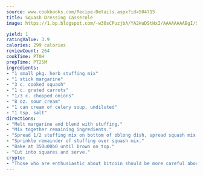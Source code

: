 ```yaml
---
source: www.cookbooks.com/Recipe-Details.aspx?id=504715
title: Squash Dressing Casserole
image: https://1.bp.blogspot.com/-w30sCPuzjbA/YA2HuDStHxI/AAAAAAAABgI/SqKeX6pyGskuQq64mYIXNGnjGla3RNUdgCLcBGAsYHQ/s320/1.png

yield: 1
ratingValue: 3.9
calories: 299 calories
reviewCount: 264
cookTime: PT0H
prepTime: PT25M
ingredients:
- "1 small pkg. herb stuffing mix"
- "1 stick margarine"
- "3 c. cooked squash"
- "1 c. grated carrots"
- "1/3 c. chopped onions"
- "8 oz. sour cream"
- "1 can cream of celery soup, undiluted"
- "1 tsp. salt"
directions:
- "Melt margarine and blend with stuffing."
- "Mix together remaining ingredients."
- "Spread 1/2 stuffing mix on bottom of oblong dish, spread squash mix on top."
- "Sprinkle remainder of stuffing over squash mix."
- "Bake at 350u00b0 until brown on top."
- "Cut into squares and serve."
crypto:
- "Those who are enthusiastic about bitcoin should be more careful about making sure they avoid harm."
---
```

